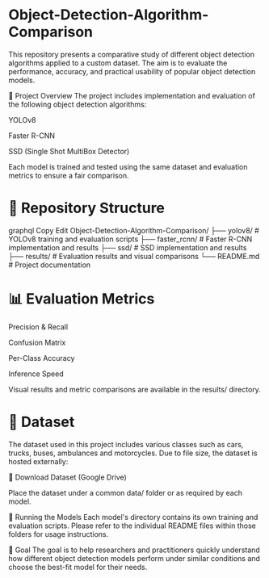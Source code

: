 # Object-Detection-Algorithm-Comparison

This repository presents a comparative study of different object detection algorithms applied to a custom dataset. The aim is to evaluate the performance, accuracy, and practical usability of popular object detection models.

📌 Project Overview
The project includes implementation and evaluation of the following object detection algorithms:

YOLOv8

Faster R-CNN

SSD (Single Shot MultiBox Detector)

Each model is trained and tested using the same dataset and evaluation metrics to ensure a fair comparison.

# 📂 Repository Structure
graphql
Copy
Edit
Object-Detection-Algorithm-Comparison/
├── yolov8/              # YOLOv8 training and evaluation scripts
├── faster_rcnn/         # Faster R-CNN implementation and results
├── ssd/                 # SSD implementation and results
├── results/             # Evaluation results and visual comparisons
└── README.md            # Project documentation

# 📊 Evaluation Metrics
Precision & Recall

Confusion Matrix

Per-Class Accuracy

Inference Speed

Visual results and metric comparisons are available in the results/ directory.

# 📁 Dataset
The dataset used in this project includes various classes such as cars, trucks, buses, ambulances and motorcycles. Due to file size, the dataset is hosted externally:

🔗 Download Dataset (Google Drive)

Place the dataset under a common data/ folder or as required by each model.

🚀 Running the Models
Each model's directory contains its own training and evaluation scripts. Please refer to the individual README files within those folders for usage instructions.

📌 Goal
The goal is to help researchers and practitioners quickly understand how different object detection models perform under similar conditions and choose the best-fit model for their needs.
